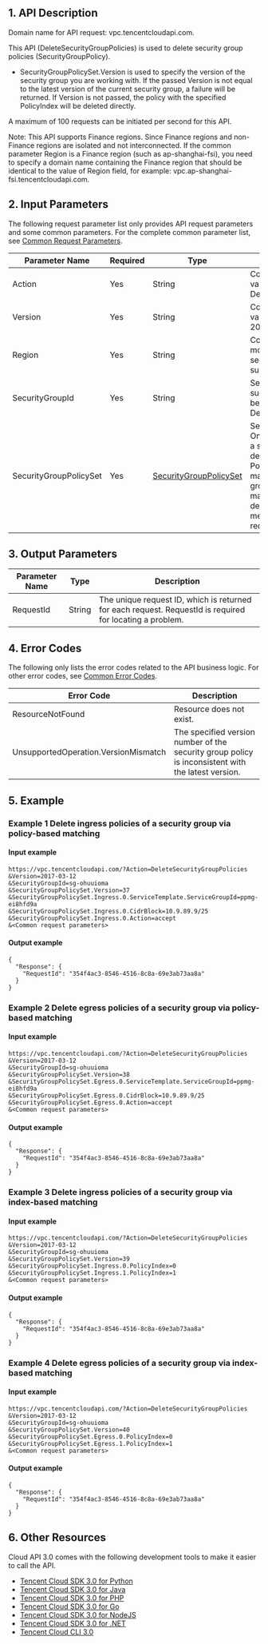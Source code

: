## 1. API Description

Domain name for API request: vpc.tencentcloudapi.com.

This API (DeleteSecurityGroupPolicies) is used to delete security group policies (SecurityGroupPolicy).
* SecurityGroupPolicySet.Version is used to specify the version of the security group you are working with. If the passed Version is not equal to the latest version of the current security group, a failure will be returned. If Version is not passed, the policy with the specified PolicyIndex will be deleted directly.

A maximum of 100 requests can be initiated per second for this API.

Note: This API supports Finance regions. Since Finance regions and non-Finance regions are isolated and not interconnected. If the common parameter Region is a Finance region (such as ap-shanghai-fsi), you need to specify a domain name containing the Finance region that should be identical to the value of Region field, for example: vpc.ap-shanghai-fsi.tencentcloudapi.com.



## 2. Input Parameters

The following request parameter list only provides API request parameters and some common parameters. For the complete common parameter list, see [Common Request Parameters](/document/api/215/15692).

| Parameter Name | Required | Type | Description |
|---------|---------|---------|---------|
| Action | Yes | String | Common parameter. The value used for this API: DeleteSecurityGroupPolicies |
| Version | Yes |  String | Common parameter. The value used for this API: 2017-03-12 |
| Region | Yes |  String | Common parameter. For more information, please see the [list of regions](/document/api/215/15692#.E5.9C.B0.E5.9F.9F.E5.88.97.E8.A1.A8) supported by the product. |
| SecurityGroupId | Yes | String | Security group instance ID, such as sg-33ocnj9n. It can be obtained through DescribeSecurityGroups. |
| SecurityGroupPolicySet | Yes | [SecurityGroupPolicySet](/document/api/215/##SecurityGroupPolicySet) | Security group policy set. Only one or more policies in a single direction can be deleted in one request. Both PolicyIndex-based matching and security group policy-based matching are supported for deletion. Only one matching method can be used in one request. |

## 3. Output Parameters

| Parameter Name | Type | Description |
|---------|---------|---------|
| RequestId | String | The unique request ID, which is returned for each request. RequestId is required for locating a problem. |

## 4. Error Codes

The following only lists the error codes related to the API business logic. For other error codes, see [Common Error Codes](/document/api/215/15694#.E5.85.AC.E5.85.B1.E9.94.99.E8.AF.AF.E7.A0.81).

| Error Code | Description |
|---------|---------|
| ResourceNotFound | Resource does not exist. |
| UnsupportedOperation.VersionMismatch | The specified version number of the security group policy is inconsistent with the latest version. |

## 5. Example

### Example 1 Delete ingress policies of a security group via policy-based matching

#### Input example

```
https://vpc.tencentcloudapi.com/?Action=DeleteSecurityGroupPolicies
&Version=2017-03-12
&SecurityGroupId=sg-ohuuioma
&SecurityGroupPolicySet.Version=37
&SecurityGroupPolicySet.Ingress.0.ServiceTemplate.ServiceGroupId=ppmg-ei8hfd9a
&SecurityGroupPolicySet.Ingress.0.CidrBlock=10.9.89.9/25
&SecurityGroupPolicySet.Ingress.0.Action=accept
&<Common request parameters>
```

#### Output example

```
{
  "Response": {
    "RequestId": "354f4ac3-8546-4516-8c8a-69e3ab73aa8a"
  }
}
```

### Example 2 Delete egress policies of a security group via policy-based matching

#### Input example

```
https://vpc.tencentcloudapi.com/?Action=DeleteSecurityGroupPolicies
&Version=2017-03-12
&SecurityGroupId=sg-ohuuioma
&SecurityGroupPolicySet.Version=38
&SecurityGroupPolicySet.Egress.0.ServiceTemplate.ServiceGroupId=ppmg-ei8hfd9a
&SecurityGroupPolicySet.Egress.0.CidrBlock=10.9.89.9/25
&SecurityGroupPolicySet.Egress.0.Action=accept
&<Common request parameters>
```

#### Output example

```
{
  "Response": {
    "RequestId": "354f4ac3-8546-4516-8c8a-69e3ab73aa8a"
  }
}
```

### Example 3 Delete ingress policies of a security group via index-based matching

#### Input example

```
https://vpc.tencentcloudapi.com/?Action=DeleteSecurityGroupPolicies
&Version=2017-03-12
&SecurityGroupId=sg-ohuuioma
&SecurityGroupPolicySet.Version=39
&SecurityGroupPolicySet.Ingress.0.PolicyIndex=0
&SecurityGroupPolicySet.Ingress.1.PolicyIndex=1
&<Common request parameters>
```

#### Output example

```
{
  "Response": {
    "RequestId": "354f4ac3-8546-4516-8c8a-69e3ab73aa8a"
  }
}
```

### Example 4 Delete egress policies of a security group via index-based matching

#### Input example

```
https://vpc.tencentcloudapi.com/?Action=DeleteSecurityGroupPolicies
&Version=2017-03-12
&SecurityGroupId=sg-ohuuioma
&SecurityGroupPolicySet.Version=40
&SecurityGroupPolicySet.Egress.0.PolicyIndex=0
&SecurityGroupPolicySet.Egress.1.PolicyIndex=1
&<Common request parameters>
```

#### Output example

```
{
  "Response": {
    "RequestId": "354f4ac3-8546-4516-8c8a-69e3ab73aa8a"
  }
}
```


## 6. Other Resources

Cloud API 3.0 comes with the following development tools to make it easier to call the API.

* [Tencent Cloud SDK 3.0 for Python](https://github.com/TencentCloud/tencentcloud-sdk-python)
* [Tencent Cloud SDK 3.0 for Java](https://github.com/TencentCloud/tencentcloud-sdk-java)
* [Tencent Cloud SDK 3.0 for PHP](https://github.com/TencentCloud/tencentcloud-sdk-php)
* [Tencent Cloud SDK 3.0 for Go](https://github.com/TencentCloud/tencentcloud-sdk-go)
* [Tencent Cloud SDK 3.0 for NodeJS](https://github.com/TencentCloud/tencentcloud-sdk-nodejs)
* [Tencent Cloud SDK 3.0 for .NET](https://github.com/TencentCloud/tencentcloud-sdk-dotnet)
* [Tencent Cloud CLI 3.0](https://cloud.tencent.com/document/product/440/6176)

